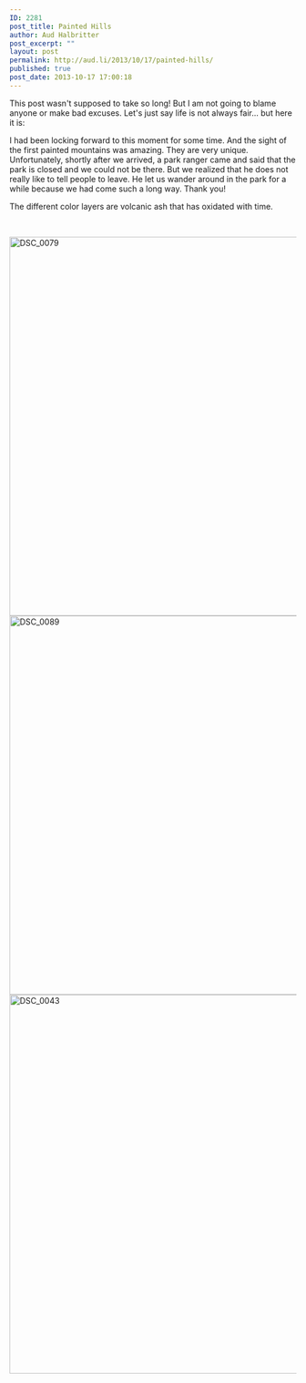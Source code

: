 ```yaml
---
ID: 2281
post_title: Painted Hills
author: Aud Halbritter
post_excerpt: ""
layout: post
permalink: http://aud.li/2013/10/17/painted-hills/
published: true
post_date: 2013-10-17 17:00:18
---
```

This post wasn't supposed to take so long! But I am not going to blame anyone or make bad excuses. Let's just say life is not always fair... but here it is:

I had been locking forward to this moment for some time. And the sight of the first painted mountains was amazing. They are very unique. Unfortunately, shortly after we arrived, a park ranger came and said that the park is closed and we could not be there. But we realized that he does not really like to tell people to leave. He let us wander around in the park for a while because we had come such a long way. Thank you!

The different color layers are volcanic ash that has oxidated with time.

&nbsp;

<a href="http://aud.li/wp-content/uploads/2013/10/DSC_0079.jpg"><img class="alignnone size-full wp-image-2282" alt="DSC_0079" src="http://aud.li/wp-content/uploads/2013/10/DSC_0079.jpg" width="1000" height="665" /></a> <a href="http://aud.li/wp-content/uploads/2013/10/DSC_0089.jpg"><img class="alignnone size-full wp-image-2283" alt="DSC_0089" src="http://aud.li/wp-content/uploads/2013/10/DSC_0089.jpg" width="1000" height="665" /></a> <a href="http://aud.li/wp-content/uploads/2013/10/DSC_0043.jpg"><img class="alignnone size-full wp-image-2284" alt="DSC_0043" src="http://aud.li/wp-content/uploads/2013/10/DSC_0043.jpg" width="1000" height="665" /></a>

&nbsp;